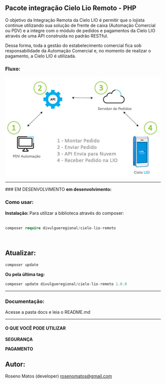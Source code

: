 ## Pacote integração Cielo Lio Remoto - PHP

O objetivo da Integração Remota da Cielo LIO é permitir que o lojista continue utilizando sua solução de frente de caixa (Automação Comercial ou PDV) e a integre com o módulo de pedidos e pagamentos da Cielo LIO através de uma API construída no padrão RESTful.<br>

Dessa forma, toda a gestão do estabelecimento comercial fica sob responsabilidade da Automação Comercial e, no momento de realizar o pagamento, a Cielo LIO é utilizada.

### Fluxo:

![Fluxo](img/diagrama.jpg)

<hr>
### EM DESENVOLVIMENTO
<b>em desenvolvimento:</b><br>

### Como usar:

<b>Instalação: </b>
Para utilizar a biblioteca através do composer:

```php

composer require divulgueregional/cielo-lio-remoto

```

<br>

## Atualizar:

```php
composer update
```

<b>Ou pela última tag: </b>

```php
composer update divulgueregional/cielo-lio-remoto 1.0.0
```

<hr>

### Documentação:

Acesse a pasta docs e leia o README.md
<br>

<hr>

#### O QUE VOCÊ PODE UTILIZAR

<b>SEGURANÇA</b><br>

<!-- - Gerar o token
- Atualizar o token -->

<b>PAGAMENTO</b><br>

<!-- - Criar intenção de pagamento
- Alterar Modo Criação
- Buscar em intenção de pagamento
- Status do pagamento
- Lista de pagamento
- Lista de transações
- Buscar pagamento detalhado após pagamento
  <br>

<b>ESTORNO</b><br>

- Estornar um pagamento.
- Busca um estorno realizado. -->

## Autor:

Roseno Matos (developer) rosenomatos@gmail.com<br>

<!-- ## Licença:
A mercado-pago-point-smart é licenciado sob a Licença MIT (MIT). Você pode usar, copiar, modificar, integrar, publicar, distribuir e/ou vender cópias dos produtos finais, mas deve sempre declarar que Roseno Matos (rosenomatos@gmail.com) é o autor original destes códigos e atribuir um link para https://github.com/divulgueregional/api-bb-php -->

<!-- ## Comunidade:
## Facilitou sua vida?
Se o projeto o ajudou em uma tarefa excencial a sua aplicação de uma forma simples e se gostaria de contribuir com uma pequena doação ao autor, faça pelo PIX abaixo<br><hr>

Chave Pix E-MAIL: roseno@divulgueregional.com.br -->
